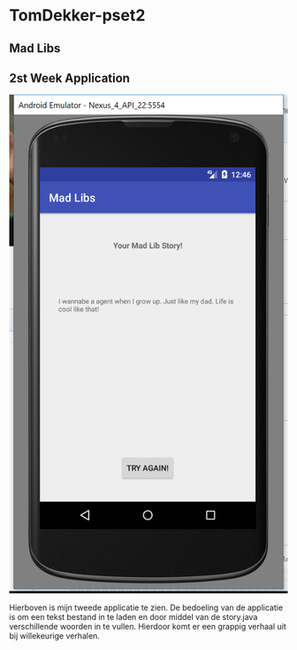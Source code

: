 # TomDekker-pset2
## Mad Libs
## 2st Week Application
![alt text](https://github.com/tomdekr/TomDekker-pset2/blob/master/ScreenShot_35491129000000.png)

Hierboven is mijn tweede applicatie te zien. De bedoeling van de applicatie is om een tekst bestand in te laden en door middel van de story.java 
verschillende woorden in te vullen. Hierdoor komt er een grappig verhaal uit bij willekeurige verhalen.
